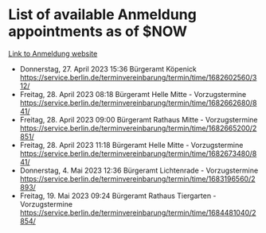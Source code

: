 # List of available Anmeldung appointments as of $NOW
[Link to Anmeldung website](https://service.berlin.de/terminvereinbarung/termin/tag.php?termin=1&anliegen[]=120686&dienstleisterlist=122210,122217,327316,122219,327312,122227,327314,122231,327346,122243,327348,122254,122252,329742,122260,329745,122262,329748,122271,327278,122273,327274,122277,327276,330436,122280,327294,122282,327290,122284,327292,122291,327270,122285,327266,122286,327264,122296,327268,150230,329760,122297,327286,122294,327284,122312,329763,122314,329775,122304,327330,122311,327334,122309,327332,317869,122281,327352,122279,329772,122283,122276,327324,122274,327326,122267,329766,122246,327318,122251,327320,122257,327322,122208,327298,122226,327300&herkunft=http%3A%2F%2Fservice.berlin.de%2Fdienstleistung%2F120686%2F)
- Donnerstag, 27. April 2023 15:36 Bürgeramt Köpenick https://service.berlin.de/terminvereinbarung/termin/time/1682602560/312/
- Freitag, 28. April 2023 08:18 Bürgeramt Helle Mitte - Vorzugstermine https://service.berlin.de/terminvereinbarung/termin/time/1682662680/841/
- Freitag, 28. April 2023 09:00 Bürgeramt Rathaus Mitte - Vorzugstermine https://service.berlin.de/terminvereinbarung/termin/time/1682665200/2851/
- Freitag, 28. April 2023 11:18 Bürgeramt Helle Mitte - Vorzugstermine https://service.berlin.de/terminvereinbarung/termin/time/1682673480/841/
- Donnerstag, 4. Mai 2023 12:36 Bürgeramt Lichtenrade - Vorzugstermine https://service.berlin.de/terminvereinbarung/termin/time/1683196560/2893/
- Freitag, 19. Mai 2023 09:24 Bürgeramt Rathaus Tiergarten - Vorzugstermine https://service.berlin.de/terminvereinbarung/termin/time/1684481040/2854/
